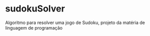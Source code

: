 # sudokuSolver

Algoritmo para resolver uma jogo de Sudoku, projeto da matéria de linguagem de programação
